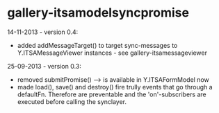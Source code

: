 gallery-itsamodelsyncpromise
========

14-11-2013 - version 0.4:
* added addMessageTarget() to target sync-messages to Y.ITSAMessageViewer instances - see gallery-itsamessageviewer

25-09-2013 - version 0.3:
* removed submitPromise() --> is available in Y.ITSAFormModel now
* made load(), save() and destroy() fire trully events that go through a defaultFn. Therefore are preventable and the 'on'-subscribers are executed before calling the synclayer.